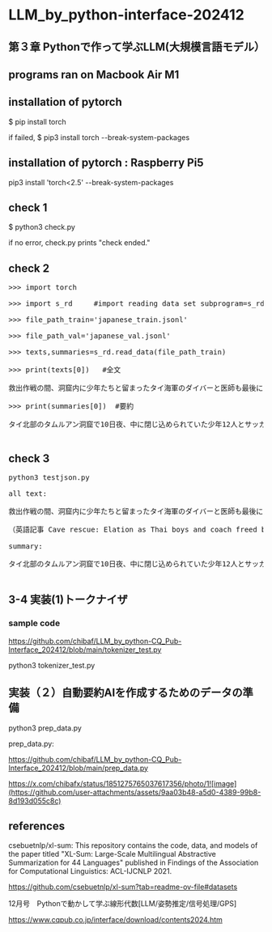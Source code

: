 # LLM_by_python-interface-202412

## 第３章 Pythonで作って学ぶLLM(大規模言語モデル）

## programs ran on Macbook Air M1

## installation of pytorch

$ pip install torch

if failed, $ pip3 install torch --break-system-packages

## installation of pytorch : Raspberry Pi5

pip3 install 'torch<2.5' --break-system-packages

## check 1

$ python3 check.py

if no error, check.py prints "check ended."

## check 2

<pre>
>>> import torch<br>
>>> import s_rd     #import reading data set subprogram=s_rd.py<br>
>>> file_path_train='japanese_train.jsonl'<br>
>>> file_path_val='japanese_val.jsonl'<br>
>>> texts,summaries=s_rd.read_data(file_path_train)<br>
>>> print(texts[0])   #全文<br>
救出作戦の間、洞窟内に少年たちと留まったタイ海軍のダイバーと医師も最後に無事脱出した。4人の写真は10日、タイ海軍特殊部隊がフェイスブックに掲載したもの タイ海軍特殊部隊はフェイスブックで、「これは奇跡なのか科学なのか、一体何なのかよくわからない。『イノシシ』13人は全員、洞窟から出た」と救助作戦の終了を報告した。「イノシシ」（タイ語で「ムーパ」）は少年たちの所属するサッカー・チームの愛称。 遠足に出かけた11歳から17歳の少年たちと25歳のサッカー・コーチは6月23日、大雨で増水した洞窟から出られなくなった。タイ内外から集まったダイバー約9....<br>
>>> print(summaries[0])  #要約<br>
タイ北部のタムルアン洞窟で10日夜、中に閉じ込められていた少年12人とサッカー・コーチの計13人のうち、最後の少年4人とコーチが水路を潜り無事脱出した。その約3時間後には、洞窟内で少年たちと留まっていた海軍ダイバー3人と医師も生還した。17日間も洞窟内にいた13人の救出に、タイ国内外で多くの人が安心し、喜んでいる。<br>
</pre>

## check 3
<pre>
python3 testjson.py <br>
all text:<br>
救出作戦の間、洞窟内に少年たちと留まったタイ海軍のダイバーと医師も最後に無事脱出した。4人の写真は10日、タイ海軍...<br>
（英語記事 Cave rescue: Elation as Thai boys and coach freed by divers）<br>
summary:<br>
タイ北部のタムルアン洞窟で10日夜、中に閉じ込められていた少年12人とサッカー・コーチの計13人のうち、最後の少年4人とコーチが水路を潜り無事脱出した。その約3時間後には、洞窟内で少年たちと留まっていた海軍ダイバー3人と医師も生還した。17日間も洞窟内にいた13人の救出に、タイ国内外で多くの人が安心し、喜んでいる。<br>
</pre>

## 3-4 実装(1)トークナイザ

### sample code
https://github.com/chibaf/LLM_by_python-CQ_Pub-Interface_202412/blob/main/tokenizer_test.py

python3 tokenizer_test.py

## 実装（２）自動要約AIを作成するためのデータの準備

python3 prep_data.py

prep_data.py:

https://github.com/chibaf/LLM_by_python-CQ_Pub-Interface_202412/blob/main/prep_data.py

https://x.com/chibafx/status/1851275765037617356/photo/1![image](https://github.com/user-attachments/assets/9aa03b48-a5d0-4389-99b8-8d193d055c8c)


## references

csebuetnlp/xl-sum: This repository contains the code, data, and models of the paper titled "XL-Sum: Large-Scale Multilingual Abstractive Summarization for 44 Languages" published in Findings of the Association for Computational Linguistics: ACL-IJCNLP 2021.

https://github.com/csebuetnlp/xl-sum?tab=readme-ov-file#datasets

12月号　Pythonで動かして学ぶ線形代数[LLM/姿勢推定/信号処理/GPS] 　

https://www.cqpub.co.jp/interface/download/contents2024.htm
